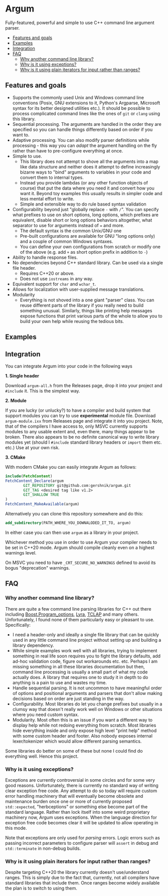 # Argum

Fully-featured, powerful and simple to use C++ command line argument parser.

<!-- TOC depthfrom:2 -->

- [Features and goals](#features-and-goals)
- [Examples](#examples)
- [Integration](#integration)
- [FAQ](#faq)
    - [Why another command line library?](#why-another-command-line-library)
    - [Why is it using exceptions?](#why-is-it-using-exceptions)
    - [Why is it using plain iterators for input rather than ranges?](#why-is-it-using-plain-iterators-for-input-rather-than-ranges)

<!-- /TOC -->

## Features and goals

* Supports the commonly used Unix and Windows command line conventions (Posix, GNU extensions to it, Python's Argparse, Microsoft syntax for its better designed utilities etc.). It should be possible to process complicated command lines like the ones of `git` or `clang` using this library.
* Sequential processing. The arguments are handled in the order they are specified so you can handle things differently based on order if you want to. 
* Adaptive processing. You can also modify parser definitions while processing - this way you can _adapt_ the argument handling on the fly rather than have to pre-configure everything at once. 
* Simple to use. 
  * This library does not attempt to shove all the arguments into a map like data structure and neither does it attempt to define increasingly bizarre ways to "bind" arguments to variables in your code and convert them to internal types. 
  * Instead you provide lambdas (or any other function objects of course) that put the data where you need it and convert how you want it. Beyond toy examples this usually results in simpler code and less mental effort to write.
  * Simple and extensible way to do rule based syntax validation 
* Configurability beyond just "globally replace `-` with `/`". You can specify what prefixes to use on short options, long options, which prefixes are equivalent, disable short or long options behaviors altogether, what separator to use for arguments instead of `=` and more.
  * The default syntax is the common Unix/GNU one 
  * Pre-built configurations are available for GNU "long options only) and a couple of common Windows syntaxes.
  * You can define your own configurations from scratch or modify one of the above (e.g. add `+` as short option prefix in addition to `-`)
* Ability to handle response files. 
* No dependencies beyond C++ standard library. Can be used via a single file header.
  * Requires C++20 or above. 
  * Does not use `iostreams` in any way.
* Equivalent support for `char` and `wchar_t`. 
* Allows for localization with user-supplied message translations.
* Modularity
  * Everything is not shoved into a one giant "parser" class. You can reuse different parts of the library if you really need to build something unusual. Similarly, things like printing help messages expose functions that print various parts of the whole to allow you to build your own help while reusing the tedious bits.


## Examples

## Integration

You can integrate Argum into your code in the following ways

**1. Single header** 

Download `argum-all.h` from the Releases page, drop it into your project and `#include` it. This is the simplest way.

**2. Module**
  
If you are lucky (or unlucky?) to have a compiler and build system that support modules you can try to use **experimental** 
module file. Download `argum-module.ixx` from Releases page and integrate it into you project. Note, that of the compilers I
have access to, only MSVC currently supports modules to any usable extent and, even there, many things appear to be broken. 
There also appears to be no definite canonical way to write library modules yet (should I `#include` standard library headers or
`import` them etc. etc.) Use at your own risk.

**3. CMake**
  
With modern CMake you can easily integrate Argum as follows:
```cmake
include(FetchContent)
FetchContent_Declare(argum
        GIT_REPOSITORY git@github.com:gershnik/argum.git
        GIT_TAG <desired tag like v1.2>
        GIT_SHALLOW TRUE
)
FetchContent_MakeAvailable(argum)
``` 
  
Alternatively you can clone this repository somewhere and do this:

```cmake
add_subdirectory(PATH_WHERE_YOU_DOWNALODED_IT_TO, argum)
```

In either case you can then use `argum` as a library in your project. 

Whichever method you use in order to use Argum your compiler needs to be set in C++20 mode. 
Argum should compile cleanly even on a highest warnings level. 

On MSVC you need to have `_CRT_SECURE_NO_WARNINGS` defined to avoid its bogus "deprecation" warnings.

## FAQ

### Why another command line library?

There are quite a few command line parsing libraries for C++ out there including [Boost.Program_options](https://www.boost.org/doc/libs/1_78_0/doc/html/program_options.html), [Lyra](https://github.com/bfgroup/Lyra), [TCLAP](http://tclap.sourceforge.net) and many others. 
Unfortunately, I found none of them particularly easy or pleasant to use. Specifically:
* I need a header-only and ideally a single file library that can be quickly used in any little command line project without setting up and building a library dependency. 
* While simple examples work well with all libraries, trying to implement something in real life soon requires you to fight the library defaults, add ad-hoc validation code, figure out workarounds etc. etc. Perhaps I am missing something in all these libraries documentation 
but then, command line processing is usually a small part of what my code actually does. A library that requires one to study it in depth
to do anything is a pain to use and wastes my time.
* Handle sequential parsing. It is not uncommon to have meaningful order of options and positional arguments and parsers that don't allow making decisions based on order are just standing in the way.
* Configurability. Most libraries do let you change prefixes but usually in a clumsy way that doesn't really work well on Windows or other situations where you need custom syntax.
* Modularity. Most often this is an issue if you want a different way to display help while not redoing everything from scratch. Most libraries hide everything inside and only expose high level "print help" method with some custom header and footer. Also nobody exposes internal lexer/tokenizer which would allow different parsing semantics.

Some libraries do better on some of these but none I could find do everything well. Hence this project.

### Why is it using exceptions?

Exceptions are currently controversial in some circles and for some very good reasons. Unfortunately, there is currently no standard way of writing clear exception free code. Any attempt to do so today will require custom error handling machinery that will eventually become obsolete and maintenance burden once one or more of currently proposed <code>std::expected</code>, "herbceptions" or something else become part of the standard language. Rather than lock itself into some weird proprietary machinery now, Argum uses exceptions. When the language direction for exception free code becomes clear it will be updated to allow operating in this mode.

Note that exceptions are only used for _parsing_ errors. Logic errors such as passing incorrect parameters to configure parser will `assert` in debug and `std::terminate` in non-debug builds.

### Why is it using plain iterators for input rather than ranges?

Despite targeting C++20 the library currently doesn't use/understand ranges. This is simply due to the fact that, currently, not all compilers have standard libraries that include them. Once ranges become widely available the plan is to switch to using them.


















